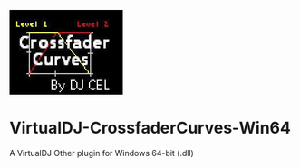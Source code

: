 ![logo](https://github.com/djcel/VirtualDJ-CrossfaderCurves-Win64/blob/main/website.jpg?raw=true "")
# VirtualDJ-CrossfaderCurves-Win64
A VirtualDJ Other plugin for Windows 64-bit (.dll)
